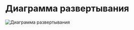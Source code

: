 # Диаграмма развертывания

![Диаграмма развертывания](https://github.com/rokez98/FilmsSite/blob/master/Images/Diagrams/Deployment/Deployment.png)
